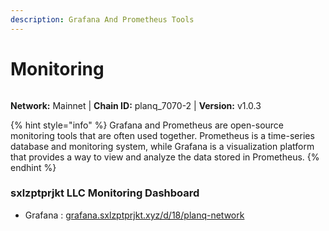 ```yaml
---
description: Grafana And Prometheus Tools
---
```


# Monitoring

<figure><img src="../../.gitbook/assets/planq.png" alt=""><figcaption></figcaption></figure>

**Network:** Mainnet | **Chain ID:** planq_7070-2 | **Version:** v1.0.3

{% hint style="info" %}
Grafana and Prometheus are open-source monitoring tools that are often used together. Prometheus is a time-series database and monitoring system, while Grafana is a visualization platform that provides a way to view and analyze the data stored in Prometheus.
{% endhint %}

### sxlzptprjkt LLC Monitoring Dashboard

- Grafana : [grafana.sxlzptprjkt.xyz/d/18/planq-network](https://grafana.sxlzptprjkt.xyz/d/18/planq-network)

